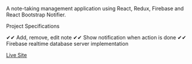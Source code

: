 A note-taking management application using React, Redux, Firebase and React Bootstrap Notifier.

Project Specifications

✔✔ Add, remove, edit note
✔✔ Show notification when action is done
✔✔ Firebase realtime database server implementation

[Live Site](https://eager-spence-1636db.netlify.app/)

